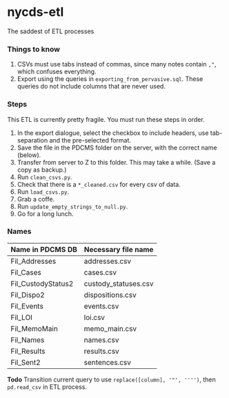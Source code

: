 # nycds-etl
The saddest of ETL processes

### Things to know

1. CSVs must use tabs instead of commas, since many notes contain `,"`, which confuses everything.
2. Export using the queries in `exporting_from_pervasive.sql`. These queries do not include columns that are never used.


### Steps
This ETL is currently pretty fragile. You must run these steps in order.

1. In the export dialogue, select the checkbox to include headers, use tab-separation and the pre-selected format.
2. Save the file in the PDCMS folder on the server, with the correct name (below).
3. Transfer from server to Z to this folder. This may take a while. (Save a copy as backup.)
4. Run `clean_csvs.py`.
5. Check that there is a `*_cleaned.csv` for every csv of data.
6. Run `load_csvs.py`.
7. Grab a coffe.
8. Run `update_empty_strings_to_null.py`.
9. Go for a long lunch.


### Names

| Name in PDCMS DB  | Necessary file name  |
|-------------------|----------------------|
| Fil_Addresses     | addresses.csv        |
| Fil_Cases         | cases.csv            |
| Fil_CustodyStatus2| custody_statuses.csv |
| Fil_Dispo2        | dispositions.csv     |
| Fil_Events        | events.csv           |
| Fil_LOI           | loi.csv              |
| Fil_MemoMain      | memo_main.csv        |
| Fil_Names         | names.csv            |
| Fil_Results       | results.csv          |
| Fil_Sent2         | sentences.csv        |



**Todo**
Transition current query to use `replace([column], '"', '''')`, then `pd.read_csv` in ETL process.
